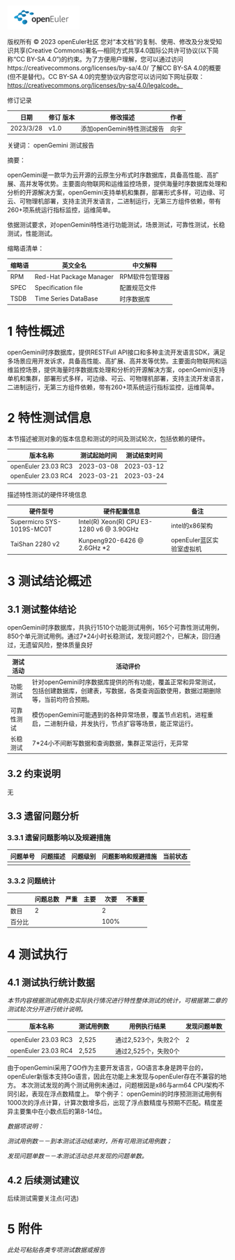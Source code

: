 ![avatar](../../images/openEuler.png)

版权所有 © 2023  openEuler社区
 您对“本文档”的复制、使用、修改及分发受知识共享(Creative Commons)署名—相同方式共享4.0国际公共许可协议(以下简称“CC BY-SA 4.0”)的约束。为了方便用户理解，您可以通过访问https://creativecommons.org/licenses/by-sa/4.0/ 了解CC BY-SA 4.0的概要 (但不是替代)。CC BY-SA 4.0的完整协议内容您可以访问如下网址获取：https://creativecommons.org/licenses/by-sa/4.0/legalcode。

修订记录

| 日期      | 修订   版本 | 修改描述                   | 作者 |
| --------- | ----------- | -------------------------- | ---- |
| 2023/3/28 | v1.0        | 添加openGemini特性测试报告 | 向宇 |

 关键词： openGemini 测试报告

 摘要：

openGemini是一款华为云开源的云原生分布式时序数据库，具备高性能、高扩展、高并发等优势。主要面向物联网和运维监控场景，提供海量时序数据库处理和分析的开源解决方案，openGemini支持单机和集群，部署形式多样，可边缘、可云、可物理机部署，支持主流开发语言，二进制运行，无第三方组件依赖，带有260+项系统运行指标监控，运维简单。

依据测试要求，对openGemini特性进行功能测试，场景测试，可靠性测试，长稳测试，性能测试。	

缩略语清单：

| 缩略语 | 英文全名                | 中文解释        |
| ------ | ----------------------- | --------------- |
| RPM    | Red-Hat Package Manager | RPM软件包管理器 |
| SPEC   | Specification file      | 配置规范文件    |
| TSDB   | Time Series DataBase    | 时序数据库      |

# 1     特性概述

openGemini时序数据库，提供RESTFull API接口和多种主流开发语言SDK，满足多场景应用开发诉求，具备高性能、高扩展、高并发等优势。主要面向物联网和运维监控场景，提供海量时序数据库处理和分析的开源解决方案，openGemini支持单机和集群，部署形式多样，可边缘、可云、可物理机部署，支持主流开发语言，二进制运行，无第三方组件依赖，带有260+项系统运行指标监控，运维简单。

# 2     特性测试信息

本节描述被测对象的版本信息和测试的时间及测试轮次，包括依赖的硬件。

| 版本名称            | 测试起始时间 | 测试结束时间 |
| ------------------- | ------------ | ------------ |
| openEuler 23.03 RC3 | 2023-03-08   | 2023-03-12   |
| openEuler 23.03 RC4 | 2023-03-21   | 2023-03-24   |
|                     |              |              |

描述特性测试的硬件环境信息

| 硬件型号                  | 硬件配置信息                              | 备注                      |
| ------------------------- | ----------------------------------------- | ------------------------- |
| Supermicro SYS-1019S-MC0T | Intel(R) Xeon(R) CPU E3-1280 v6 @ 3.90GHz | intel的x86架构            |
| TaiShan 2280 v2           | Kunpeng920-6426 @ 2.6GHz *2               | openEuler蓝区实验室虚拟机 |

# 3     测试结论概述

## 3.1   测试整体结论

openGemini时序数据库，共执行1510个功能测试用例，165个可靠性测试用例，850个单元测试用例。通过7*24小时长稳测试，发现问题2个，已解决，回归通过，无遗留风险，整体质量良好

| 测试活动   | 活动评价                                                     |
| ---------- | ------------------------------------------------------------ |
| 功能测试   | 针对openGemini时序数据库提供的所有功能，覆盖正常和异常测试，包括创建数据库，创建表，写数据，各类查询函数使用，数据过期删除等，当前均符合预期。 |
| 可靠性测试 | 模仿openGemini可能遇到的各种异常场景，覆盖节点宕机，进程重启，二进制升级，并发执行，节点扩容等场景，能正常运行。 |
| 长稳测试   | 7*24小不间断写数据和查询数据，集群正常运行，无异常           |

## 3.2   约束说明

无

## 3.3   遗留问题分析

### 3.3.1 遗留问题影响以及规避措施

| 问题单号 | 问题描述 | 问题级别 | 问题影响和规避措施 | 当前状态 |
| -------- | -------- | -------- | ------------------ | -------- |
|          |          |          |                    |          |

### 3.3.2 问题统计

|        | 问题总数 | 严重 | 主要 | 次要 | 不重要 |
| ------ | -------- | ---- | ---- | ---- | ------ |
| 数目   | 2        |      |      | 2    |        |
| 百分比 |          |      |      | 100% |        |

# 4     测试执行

## 4.1   测试执行统计数据

*本节内容根据测试用例及实际执行情况进行特性整体测试的统计，可根据第二章的测试轮次分开进行统计说明。*

| 版本名称            | 测试用例数 | 用例执行结果         | 发现问题单数 |
| ------------------- | ---------- | -------------------- | ------------ |
|                     |            |                      |              |
| openEuler 23.03 RC3 | 2,525      | 通过2,523个，失败2个 | 2            |
| openEuler 23.03 RC4 | 2,525      | 通过2,525个，失败0个 |              |

由于openGemini采用了GO作为主要开发语言，GO语言本身是跨平台的，openEuler新版本支持Go语言，因此在功能上未发现与openEuler存在不兼容的地方。
本次测试发现的两个测试用例未通过，问题根因是x86与arm64 CPU架构不同引起，表现在浮点数精度上。
举个例子：
openGemini的时序预测测试用例有1000次的浮点计算，计算次数增多后，出现了浮点数精度与预期不匹配。精度差异主要集中在小数点后的第8-14位。

*数据项说明：*

*测试用例数－－到本测试活动结束时，所有可用测试用例数；*

*发现问题单数－－本测试活动总共发现的问题单数。*

## 4.2   后续测试建议

后续测试需要关注点(可选)

# 5     附件

*此处可粘贴各类专项测试数据或报告*

 



 

 

